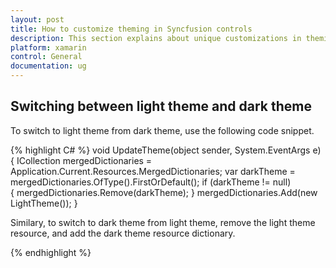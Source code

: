 ```yaml
---
layout: post
title: How to customize theming in Syncfusion controls
description: This section explains about unique customizations in theming in Syncfusion controls
platform: xamarin
control: General
documentation: ug
---
```


## Switching between light theme and dark theme

To switch to light theme from dark theme, use the following code snippet.

{% highlight C# %} 
void UpdateTheme(object sender, System.EventArgs e)
{
    ICollection<ResourceDictionary> mergedDictionaries = Application.Current.Resources.MergedDictionaries;
    var darkTheme = mergedDictionaries.OfType<DarkTheme>().FirstOrDefault();
    if (darkTheme != null)  
    {
        mergedDictionaries.Remove(darkTheme);
    }
    mergedDictionaries.Add(new LightTheme());
}

Similary, to switch to dark theme from light theme, remove the light theme resource, and add the dark theme resource dictionary.

{% endhighlight %}